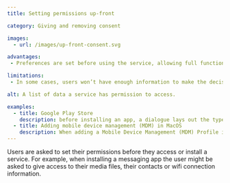 ```yaml
---
title: Setting permissions up-front

category: Giving and removing consent

images:
  - url: /images/up-front-consent.svg

advantages:
 - Preferences are set before using the service, allowing full functionality straight away

limitations:
 - In some cases, users won’t have enough information to make the decision. In this case might be useful to use [just-in-time consent]

alt: A list of data a service has permission to access.

examples:
  - title: Google Play Store
    description: before installing an app, a dialogue lays out the types of data and the phone features the app can access
  - title: Adding mobile device management (MDM) in MacOS
    description: When adding a Mobile Device Management (MDM) Profile in macOS the permissions necessary for performing remote management are presented up-front. Setting permissions up-front makes sense in this case as it’s not possible to seek consent when trying to remotely wipe a laptop which is lost or stolen.
---
```


Users are asked to set their permissions before they access or install a service. For example, when installing a messaging app the user might be asked to give access to their media files, their contacts or wifi connection information.
